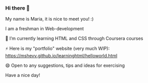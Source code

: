 ### Hi there 👋
My name is Maria, it is nice to meet you! :) 

I am a freshman in Web-development

🌱 I’m currently learning HTML and CSS through Coursera courses 

⚡ Here is my "portfolio" website (very much WIP): https://mshevv.github.io/learninghtml/helloworld.html

😄 Open to any suggestions, tips and ideas for exercising

Have a nice day!

<!--
**mshevv/mshevv** is a ✨ _special_ ✨ repository because its `README.md` (this file) appears on your GitHub profile.

Here are some ideas to get you started:

- 🔭 I’m currently working on ...
- 🌱 I’m currently learning ...
- 👯 I’m looking to collaborate on ...
- 🤔 I’m looking for help with ...
- 💬 Ask me about ...
- 📫 How to reach me: ...
- 😄 Pronouns: ...
- ⚡ Fun fact: ...
-->
